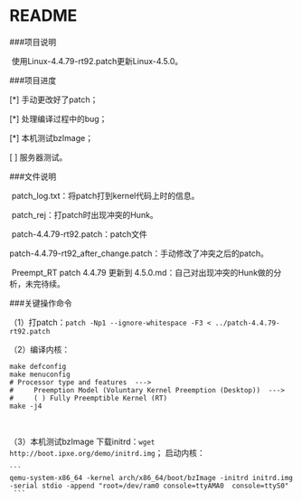 # README

###项目说明

​	使用Linux-4.4.79-rt92.patch更新Linux-4.5.0。

###项目进度

[*]	手动更改好了patch；

[*]	处理编译过程中的bug；

[*]	本机测试bzImage；

[ ]	服务器测试。

###文件说明

​	patch_log.txt：将patch打到kernel代码上时的信息。

​	patch_rej：打patch时出现冲突的Hunk。

​	patch-4.4.79-rt92.patch：patch文件

​	patch-4.4.79-rt92_after_change.patch：手动修改了冲突之后的patch。

​	Preempt_RT patch 4.4.79 更新到 4.5.0.md：自己对出现冲突的Hunk做的分析，未完待续。

###关键操作命令

（1）打patch：`patch -Np1 --ignore-whitespace -F3 < ../patch-4.4.79-rt92.patch`

（2）编译内核：

```
make defconfig
make menuconfig
# Processor type and features  --->
#     Preemption Model (Voluntary Kernel Preemption (Desktop))  --->
#     ( ) Fully Preemptible Kernel (RT)
make -j4
```
​


（3）本机测试bzImage
    下载initrd：`wget http://boot.ipxe.org/demo/initrd.img`；
    启动内核：
    
    ```
    qemu-system-x86_64 -kernel arch/x86_64/boot/bzImage -initrd initrd.img -serial stdio -append "root=/dev/ram0 console=ttyAMA0  console=ttyS0"
     ```


